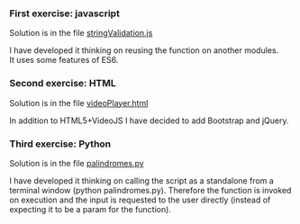### First exercise: javascript

Solution is in the file <a href="https://github.com/JoseHervas/fullstack-test/blob/master/stringValidation.js">stringValidation.js</a>

I have developed it thinking on reusing the function on another modules. 
<br>
It uses some features of ES6.
<br>

### Second exercise: HTML

Solution is in the file <a href="https://github.com/JoseHervas/fullstack-test/blob/master/videoPlayer.html">videoPlayer.html</a>

In addition to HTML5+VideoJS I have decided to add Bootstrap and jQuery.

### Third exercise: Python

Solution is in the file <a href="https://github.com/JoseHervas/fullstack-test/blob/master/palindromes.py">palindromes.py</a>

I have developed it thinking on calling the script as a standalone from a terminal window (python palindromes.py). Therefore the function is invoked on execution and the input is requested to the user directly (instead of expecting it to be a param for the function).
